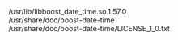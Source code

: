 /usr/lib/libboost\_date\_time.so.1.57.0  
/usr/share/doc/boost-date-time  
/usr/share/doc/boost-date-time/LICENSE\_1\_0.txt  
